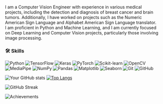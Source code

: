 I am a Computer Vision Engineer with experience in various medical projects, including the detection and diagnosis of breast cancer and brain tumors. Additionally, I have worked on projects such as the Numeric American Sign Language and Alphabet American Sign Language translator. I am proficient in Python and Machine Learning, and I am currently focused on Deep Learning and Computer Vision projects, particularly those involving image processing.

### 🛠 Skills
![Python](https://img.shields.io/badge/Python-3776AB?style=flat&logo=python&logoColor=white) ![TensorFlow](https://img.shields.io/badge/TensorFlow-FF6F00?style=flat&logo=tensorflow&logoColor=white) ![Keras](https://img.shields.io/badge/Keras-D00000?style=flat&logo=keras&logoColor=white) ![PyTorch](https://img.shields.io/badge/PyTorch-EE4C2C?style=flat&logo=pytorch&logoColor=white) ![Scikit-learn](https://img.shields.io/badge/Scikit--learn-F7931E?style=flat&logo=scikit-learn&logoColor=white) ![OpenCV](https://img.shields.io/badge/OpenCV-5C3EE8?style=flat&logo=opencv&logoColor=white) ![MediaPipe](https://img.shields.io/badge/MediaPipe-4285F4?style=flat&logo=google&logoColor=white) ![NumPy](https://img.shields.io/badge/NumPy-013243?style=flat&logo=numpy&logoColor=white) ![Pandas](https://img.shields.io/badge/Pandas-150458?style=flat&logo=pandas&logoColor=white) ![Matplotlib](https://img.shields.io/badge/Matplotlib-013243?style=flat&logo=plotly&logoColor=white) ![Seaborn](https://img.shields.io/badge/Seaborn-3776AB?style=flat&logo=python&logoColor=white) ![Git](https://img.shields.io/badge/Git-F05032?style=flat&logo=git&logoColor=white) ![GitHub](https://img.shields.io/badge/GitHub-181717?style=flat&logo=github&logoColor=white)


![Your GitHub stats](https://github-readme-stats.vercel.app/api?username=DanialSoleimany&show_icons=true&theme=radical) [![Top Langs](https://github-readme-stats.vercel.app/api/top-langs/?username=DanialSoleimany&layout=compact&theme=radical)](https://github.com/anuraghazra/github-readme-stats)

![GitHub Streak](https://github-readme-streak-stats.herokuapp.com/?user=DanialSoleimany&theme=radical)

![Achievements](https://github-profile-trophy.vercel.app/?username=DanialSoleimany&theme=radical&no-frame=true&margin-w=10)



